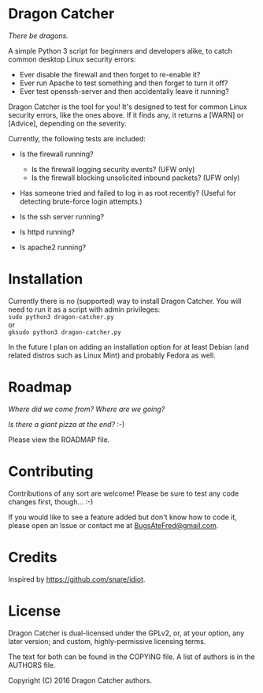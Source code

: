 Dragon Catcher
==============
*There be dragons.*

A simple Python 3 script for beginners and developers alike, to catch common
desktop Linux security errors:
 - Ever disable the firewall and then forget to re-enable it?
 - Ever run Apache to test something and then forget to turn it off?
 - Ever test openssh-server and then accidentally leave it running?

Dragon Catcher is the tool for you! It's designed to test for common Linux
security errors, like the ones above. If it finds any, it returns a
[WARN] or [Advice], depending on the severity.

Currently, the following tests are included:

 - Is the firewall running?
	 - Is the firewall logging security events? (UFW only)
	 - Is the firewall blocking unsolicited inbound packets? (UFW only)


 - Has someone tried and failed to log in as root recently? (Useful for
	 detecting brute-force login attempts.)

 - Is the ssh server running?

 - Is httpd running?

 - Is apache2 running?


Installation
============
Currently there is no (supported) way to install Dragon Catcher. You will need
to run it as a script with admin privileges:  
`sudo python3 dragon-catcher.py`  
or  
`gksudo python3 dragon-catcher.py`  

In the future I plan on adding an installation option for at least Debian (and
related distros such as Linux Mint) and probably Fedora as well.

Roadmap
=======
*Where did we come from? Where are we going?*

*Is there a giant pizza at the end?* :-)

Please view the ROADMAP file.

Contributing
============
Contributions of any sort are welcome! Please be sure to test any code changes
first, though... :-)

If you would like to see a feature added but don't know how to code it, please
open an Issue or contact me at BugsAteFred@gmail.com.

Credits
=======
Inspired by https://github.com/snare/idiot.


License
=======
Dragon Catcher is dual-licensed under the GPLv2, or, at your option, any later
version; and custom, highly-permissive licensing terms.

The text for both can be found in the COPYING file. A list of authors is in the
AUTHORS file.

Copyright (C) 2016 Dragon Catcher authors.
